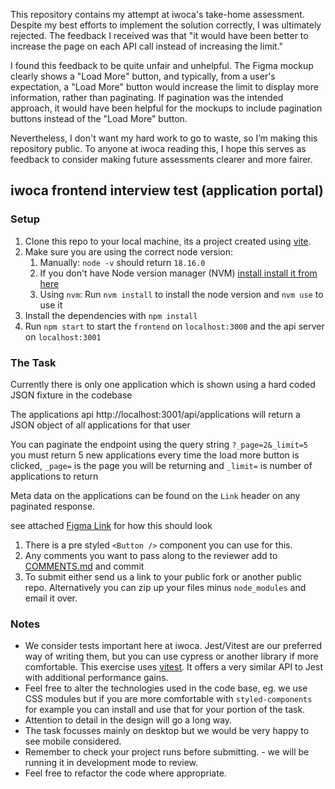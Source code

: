 This repository contains my attempt at iwoca's take-home assessment. Despite my best efforts to implement the solution correctly, I was ultimately rejected. The feedback I received was that "it would have been better to increase the page on each API call instead of increasing the limit." 

I found this feedback to be quite unfair and unhelpful. The Figma mockup clearly shows a "Load More" button, and typically, from a user's expectation, a "Load More" button would increase the limit to display more information, rather than paginating. If pagination was the intended approach, it would have been helpful for the mockups to include pagination buttons instead of the "Load More" button.

Nevertheless, I don't want my hard work to go to waste, so I’m making this repository public. To anyone at iwoca reading this, I hope this serves as feedback to consider making future assessments clearer and more fairer.



## iwoca frontend interview test (application portal)

### Setup

1. Clone this repo to your local machine, its a project created using [vite](https://vitejs.dev/).
1. Make sure you are using the correct node version:
   1. Manually: `node -v` should return `18.16.0`
   1. If you don't have Node version manager (NVM) [install install it from here](https://github.com/nvm-sh/nvm)
   1. Using `nvm`: Run `nvm install` to install the node version and `nvm use` to use it
1. Install the dependencies with `npm install`
1. Run `npm start` to start the `frontend` on `localhost:3000` and the api server on `localhost:3001`

### The Task

Currently there is only one application which is shown using a hard coded JSON fixture in the codebase

The applications api http://localhost:3001/api/applications will return a JSON object of all applications for that user

You can paginate the endpoint using the query string `?_page=2&_limit=5` you must return 5 new applications every time the load more button is clicked, `_page=` is the page you will be returning and `_limit=` is number of applications to return

Meta data on the applications can be found on the `Link` header on any paginated response.

see attached [Figma Link](https://www.figma.com/file/5NOBLAgL17n4qoR82vhYY5/iwoca---frontend-developer.-test?node-id=0%3A1&t=EMSHOn1fDlCrdgaC-1) for how this should look

1. There is a pre styled `<Button />` component you can use for this.
1. Any comments you want to pass along to the reviewer add to [COMMENTS.md](./COMMENTS.md) and commit
1. To submit either send us a link to your public fork or another public repo. Alternatively you can zip up your files minus `node_modules` and email it over.

### Notes

- We consider tests important here at iwoca. Jest/Vitest are our preferred way of writing them, but you can use cypress or another library if more comfortable. This exercise uses [vitest](https://vitest.dev/). It offers a very similar API to Jest with additional performance gains.
- Feel free to alter the technologies used in the code base, eg. we use CSS modules but if you are more comfortable with `styled-components` for example you can install and use that for your portion of the task.
- Attention to detail in the design will go a long way.
- The task focusses mainly on desktop but we would be very happy to see mobile considered.
- Remember to check your project runs before submitting. - we will be running it in development mode to review.
- Feel free to refactor the code where appropriate.

